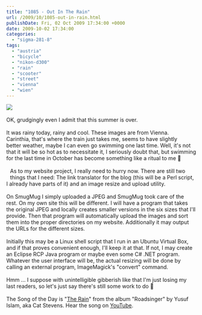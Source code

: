 ```yaml
---
title: "1085 - Out In The Rain"
url: /2009/10/1085-out-in-rain.html
publishDate: Fri, 02 Oct 2009 17:34:00 +0000
date: 2009-10-02 17:34:00
categories: 
  - "sigma-281-8"
tags: 
  - "austria"
  - "bicycle"
  - "nikon-d300"
  - "rain"
  - "scooter"
  - "street"
  - "vienna"
  - "wien"
---
```

<a href="https://d25zfm9zpd7gm5.cloudfront.net/1200x1200/2009/20091002_074005_ps.jpg" target="_blank"><img src="https://d25zfm9zpd7gm5.cloudfront.net/0600x0600/2009/20091002_074005_ps.jpg"/></a><br/><br/>OK, grudgingly even I admit that this summer is over.<br/><br/><a href="https://d25zfm9zpd7gm5.cloudfront.net/1200x1200/2009/20091002_073633_ps.jpg" target="_blank"><img alt="" border="0" src="https://d25zfm9zpd7gm5.cloudfront.net/0150x0150/2009/20091002_073633_ps.jpg" style="margin: 10pt 10px 10px 0pt; float: right;"/></a> It was rainy today, rainy and cool. These images are from Vienna. Carinthia, that's where the train just takes me, seems to have slightly better weather, maybe I can even go swimming one last time. Well, it's not that it will be so hot as to necessitate it, I seriously doubt that, but swimming for the last time in October has become something like a ritual to me 🙂<br/><br/><a href="https://d25zfm9zpd7gm5.cloudfront.net/1200x1200/2009/20091002_075218_ps.jpg" target="_blank"><img alt="" border="0" src="https://d25zfm9zpd7gm5.cloudfront.net/0150x0150/2009/20091002_075218_ps.jpg" style="margin: 10pt 10px 10px 0pt; float: left;"/></a> As to my website project, I really need to hurry now. There are still two things that I need: The link translator for the blog (this will be a Perl script, I already have parts of it) and an image resize and upload utility. <br/><br/>On SmugMug I simply uploaded a JPEG and SmugMug took care of the rest. On my own site this will be different. I will have a program that takes the original JPEG and locally creates smaller versions in the six sizes that I'll provide. Then that program will automatically upload the images and sort them into the proper directories on my website. Additionally it may output the URLs for the different sizes.<br/><br/> Initially this may be a Linux shell script that I run in an Ubuntu Virtual Box, and if that proves convenient enough, I'll keep it at that. If not, I may create an Eclipse RCP Java program or maybe even some C# .NET program. Whatever the user interface will be, the actual resizing will be done by calling an external program, ImageMagick's "convert" command.<br/><br/>Hmm ... I suppose with unintelligible gibberish like that I'm just losing my last readers, so let's just say there's still some work to do 🙂<br/><br/>The Song of the Day is "<a href="http://www.lyricsmode.com/lyrics/y/yusuf_islam/the_rain.html" target="_blank">The Rain</a>" from the album "Roadsinger" by Yusuf Islam, aka Cat Stevens. Hear the song on <a href="http://www.youtube.com/watch?v=RZZ-f9zSOpM" target="_blank">YouTube</a>.
